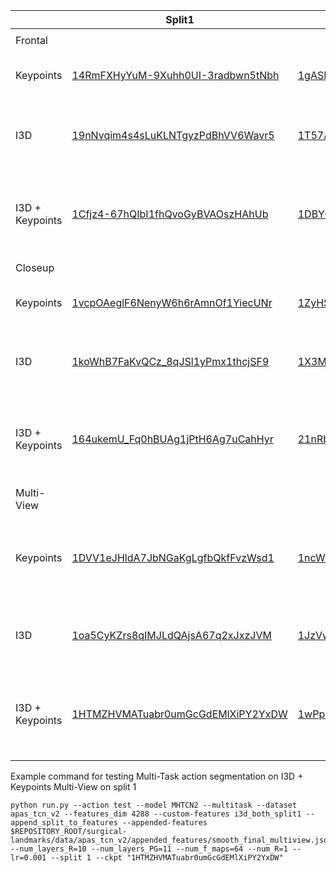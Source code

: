 |                 	| Split1 	| Split2 	| Split3 	| Split4 	| Split5 	| Command Template                                                                                                                                                                                                                                                                                                                                                                                           	|    	
|-----------------	|--------	|--------	|--------	|--------	|--------	|------------------------------------------------------------------------------------------------------------------------------------------------------------------------------------------------------------------------------------------------------------------------------------------------------------------------------------------------------------------------------------------------------------	|
|                 	|        	|        	|        	|        	|        	|                                                                                                                                                                                                                                                                                                                                                                                                            	|    	
| Frontal         	|        	|        	|        	|        	|        	|                                                                                                                                                                                                                                                                                                                                                                                                            	|    	
| Keypoints       	| [14RmFXHyYuM-9Xuhh0UI-3radbwn5tNbh](https://drive.google.com/file/d/14RmFXHyYuM-9Xuhh0UI-3radbwn5tNbh/view?usp=share_link)      	| [1gASBOSBNPQPEi8vLLLNP-kKI3qEI4NVQ](https://drive.google.com/file/d/1gASBOSBNPQPEi8vLLLNP-kKI3qEI4NVQ/view?usp=share_link)      	| [1sLAYXhR6BJUgp8hQDlZb9ew3M-ODpcpD](https://drive.google.com/file/d/1sLAYXhR6BJUgp8hQDlZb9ew3M-ODpcpD/view?usp=share_link)      	| [16krqrBaPmc7LYkCHBdmeIoIXTfcyPFKt](https://drive.google.com/file/d/16krqrBaPmc7LYkCHBdmeIoIXTfcyPFKt/view?usp=share_link)      	| [1sU0dAvfGYYiFD6qpuFcHDQvjtop5TEo_](https://drive.google.com/file/d/1sU0dAvfGYYiFD6qpuFcHDQvjtop5TEo_/view?usp=share_link)      	| python run.py --action test --model MHTCN2 --multitask --dataset apas_tcn_v2 --features_dim 96 --custom-features smooth_final --num_layers_R=10 --num_layers_PG=11 --num_f_maps=64 --num_R=1 --lr=0.001 --split `split_number` --ckpt `ckpt_path_or_id`                                                                                                                                        	|    	
| I3D             	| [19nNvqim4s4sLuKLNTgyzPdBhVV6Wavr5](https://drive.google.com/file/d/19nNvqim4s4sLuKLNTgyzPdBhVV6Wavr5/view?usp=share_link)      	| [1T57A44llXukxm_82ImZ5ByCfZUlNPjqB](https://drive.google.com/file/d/1T57A44llXukxm_82ImZ5ByCfZUlNPjqB/view?usp=share_link)      	| [1RzDnoUiwQZMaO93NiwrC7GUz8Sjs5mX2](https://drive.google.com/file/d/1RzDnoUiwQZMaO93NiwrC7GUz8Sjs5mX2/view?usp=share_link)      	| [1jsDUH4SlAOO1Eyk2aOJmkIDazUZQ8fpX](https://drive.google.com/file/d/1jsDUH4SlAOO1Eyk2aOJmkIDazUZQ8fpX/view?usp=share_link)      	| [17BNBXNDe4s7U1gCJUZKBIEa7XhiO1nZM](https://drive.google.com/file/d/17BNBXNDe4s7U1gCJUZKBIEa7XhiO1nZM/view?usp=share_link)      	| python run.py --action test --model MHTCN2 --multitask --dataset apas_tcn_v2 --features_dim 2048 --custom-features i3d_frontal_split`split_number` --append_split_to_features --num_layers_R=10 --num_layers_PG=11 --num_f_maps=64 --num_R=1 --lr=0.001 --split `split_number` --ckpt `ckpt_path_or_id`                                                                                   	|    	
| I3D + Keypoints 	| [1Cfjz4-67hQIbI1fhQvoGyBVAOszHAhUb](https://drive.google.com/file/d/1Cfjz4-67hQIbI1fhQvoGyBVAOszHAhUb/view?usp=share_link)      	| [1DBYClvG4y9UGSe9fUMvGzU1PTU9D-Ivg](https://drive.google.com/file/d/1DBYClvG4y9UGSe9fUMvGzU1PTU9D-Ivg/view?usp=share_link)      	| [1SQfzM9nvfmSugZHqz7_n4WHVUorbjKRu](https://drive.google.com/file/d/1SQfzM9nvfmSugZHqz7_n4WHVUorbjKRu/view?usp=share_link)      	| [1ByJo41khTG26m7A_6lX-Th8ZLb7C6Lea](https://drive.google.com/file/d/1ByJo41khTG26m7A_6lX-Th8ZLb7C6Lea/view?usp=share_link)      	| [1eOFbDttgnwcRlu-hO23UredA_95lOq0p](https://drive.google.com/file/d/1eOFbDttgnwcRlu-hO23UredA_95lOq0p/view?usp=share_link)      	| python run.py --action test --model MHTCN2 --multitask --dataset apas_tcn_v2 --features_dim 2144 --custom-features i3d_frontal_split`split_number` --append_split_to_features --appended-features $REPOSITORY_ROOT/surgical-landmarks/data/apas_tcn_v2/appended_features/smooth_final.json --num_layers_R=10 --num_layers_PG=11 --num_f_maps=64 --num_R=1 --lr=0.001 --split `split_number` --ckpt `ckpt_path_or_id`         	|   	
| Closeup         	|        	|        	|        	|        	|        	|                                                                                                                                                                                                                                                                                                                                                                                                            	|    	
| Keypoints       	| [1vcpOAeglF6NenyW6h6rAmnOf1YiecUNr](https://drive.google.com/file/d/1vcpOAeglF6NenyW6h6rAmnOf1YiecUNr/view?usp=share_link)      	| [1ZyHSJcJB8CHyx0QmEGucXHOhka-LkgpS](https://drive.google.com/file/d/1ZyHSJcJB8CHyx0QmEGucXHOhka-LkgpS/view?usp=share_link)      	| [14XDy1_b3y3AhEWQ9xSpDnxPIvEwHupx_](https://drive.google.com/file/d/14XDy1_b3y3AhEWQ9xSpDnxPIvEwHupx_/view?usp=share_link)      	| [1umCvgf8M25A5y6DvAd4vcSIQ8GLhFCiQ](https://drive.google.com/file/d/1umCvgf8M25A5y6DvAd4vcSIQ8GLhFCiQ/view?usp=share_link)      	| [1VplNvUYrp91SfKVE7onD6LGygZqynpEg](https://drive.google.com/file/d/1VplNvUYrp91SfKVE7onD6LGygZqynpEg/view?usp=share_link)      	| python run.py --action test --dataset apas_tcn_v2 --custom-features smooth_final_closeup --features_dim 96 --num_layers_R=10 --num_layers_PG=11 --num_f_maps=64 --num_R=1 --lr=0.001 --model MHTCN2 --multitask --split `split_number` --ckpt `ckpt_path_or_id`                                                                                                 	|    	
| I3D             	| [1koWhB7FaKvQCz_8qJSl1yPmx1thcjSF9](https://drive.google.com/file/d/1koWhB7FaKvQCz_8qJSl1yPmx1thcjSF9/view?usp=share_link)      	| [1X3MI21HlRRvl4fkTby5NXrp4hQ8V1FeT](https://drive.google.com/file/d/1X3MI21HlRRvl4fkTby5NXrp4hQ8V1FeT/view?usp=share_link)      	| [1U9hRsPyBHMDIbZnAXxZWtD8nYhPDwPB8](https://drive.google.com/file/d/1U9hRsPyBHMDIbZnAXxZWtD8nYhPDwPB8/view?usp=share_link)      	| [1Qs-Xk-kc3bXlOByZlV6RNrMZ7l7DOSUF](https://drive.google.com/file/d/1Qs-Xk-kc3bXlOByZlV6RNrMZ7l7DOSUF/view?usp=share_link)      	| [1LAuKET3xeFvQzMqMSaNfbWz0Pj1UgDS0](https://drive.google.com/file/d/1LAuKET3xeFvQzMqMSaNfbWz0Pj1UgDS0/view?usp=share_link)      	| python run.py --action test --dataset apas_tcn_v2 --features_dim 2048 --custom-features i3d_closeup_split`split_number` --append_split_to_features --num_layers_R=10 --num_layers_PG=11 --num_f_maps=64 --num_R=1 --lr=0.001 --model MHTCN2 --multitask --split `split_number` --ckpt `ckpt_path_or_id`                                                                                                                    	|    	
| I3D + Keypoints 	| [164ukemU_Fq0hBUAg1jPtH6Ag7uCahHyr](https://drive.google.com/file/d/164ukemU_Fq0hBUAg1jPtH6Ag7uCahHyr/view?usp=share_link)      	| [21nRbjThs6EvSF39WN4IXZcmJYL03EoXXQ](https://drive.google.com/file/d/1nRbjThs6EvSF39WN4IXZcmJYL03EoXXQ/view?usp=share_link)      	| [1kB-gkfVAe-I5kA6zC7UBoafedgRNcqN9](https://drive.google.com/file/d/1kB-gkfVAe-I5kA6zC7UBoafedgRNcqN9/view?usp=share_link)      	| [1AP1Hqm2WXKUXOFNqKf7DEDMNUJRRpswc](https://drive.google.com/file/d/1AP1Hqm2WXKUXOFNqKf7DEDMNUJRRpswc/view?usp=share_link)      	| [1GF9VUbmyWAnWvjWlLeU9ieijnIIiYsf0](https://drive.google.com/file/d/1GF9VUbmyWAnWvjWlLeU9ieijnIIiYsf0/view?usp=share_link)      	| python run.py --action test --model MHTCN2 --multitask --dataset apas_tcn_v2 --features_dim 2144 --custom-features i3d_closeup_split`split_number` --append_split_to_features --appended-features $REPOSITORY_ROOT/surgical-landmarks/data/apas_tcn_v2/appended_features/smooth_final_closeup.json --num_layers_R=10 --num_layers_PG=11 --num_f_maps=64 --num_R=1 --lr=0.001 --split `split_number` --ckpt `ckpt_path_or_id`   	|    	
| Multi-View      	|        	|        	|        	|        	|        	|                                                                                                                                                                                                                                                                                                                                                                                                            	|    	
| Keypoints       	| [1DVV1eJHldA7JbNGaKgLgfbQkfFvzWsd1](https://drive.google.com/file/d/1DVV1eJHldA7JbNGaKgLgfbQkfFvzWsd1/view?usp=share_link)      	| [1ncW1mug-h0VzfgXC0-PdOIsKPBR_RhHo](https://drive.google.com/file/d/1ncW1mug-h0VzfgXC0-PdOIsKPBR_RhHo/view?usp=share_link)      	| [1apvD5Xy1T3KKnWa8kytWTC2yeUwDQrbB](https://drive.google.com/file/d/1apvD5Xy1T3KKnWa8kytWTC2yeUwDQrbB/view?usp=share_link)      	| [14BOuiccElLob0o1tYHvMq4GnLA8zJllD](https://drive.google.com/file/d/14BOuiccElLob0o1tYHvMq4GnLA8zJllD/view?usp=share_link)      	| [12Ex--6z0qU_WvjWebbi2iyaVGVsS2d8L](https://drive.google.com/file/d/12Ex--6z0qU_WvjWebbi2iyaVGVsS2d8L/view?usp=share_link)      	| python run.py --action test --model MHTCN2 --multitask --dataset apas_tcn_v2 --features_dim 192 --appended-features $REPOSITORY_ROOT/surgical-landmarks/data/apas_tcn_v2/appended_features/smooth_final_closeup.json --custom-features smooth_final --num_layers_R=10 --num_layers_PG=11 --num_f_maps=64 --num_R=1 --lr=0.001 --split `split_number` --ckpt `ckpt_path_or_id`                                  	|    	
| I3D             	| [1oa5CyKZrs8qIMJLdQAjsA67q2xJxzJVM](https://drive.google.com/file/d/1oa5CyKZrs8qIMJLdQAjsA67q2xJxzJVM/view?usp=share_link)      	| [1JzVwhOuMpjyHNudnP5MtGEhvQcD77yyK](https://drive.google.com/file/d/1JzVwhOuMpjyHNudnP5MtGEhvQcD77yyK/view?usp=share_link)      	| [1ULEr1LnOQUvgBfTpPCryOV9sYQnvWeQW](https://drive.google.com/file/d/1ULEr1LnOQUvgBfTpPCryOV9sYQnvWeQW/view?usp=share_link)      	| [1YN-o-OazpQdO0wkerXwIDVnelP8LMdBB](https://drive.google.com/file/d/1YN-o-OazpQdO0wkerXwIDVnelP8LMdBB/view?usp=share_link)      	| [1y-TKwUnnMAfe7mB-ZLDb4g0MVG4Cr3Yq](https://drive.google.com/file/d/1y-TKwUnnMAfe7mB-ZLDb4g0MVG4Cr3Yq/view?usp=share_link)      	| python run.py --action test --model MHTCN2 --multitask --dataset apas_tcn_v2 --features_dim 4096 --custom-features i3d_both_split`split_number` --append_split_to_features --num_layers_R=10 --num_layers_PG=11 --num_f_maps=64 --num_R=1 --lr=0.001 --split `split_number` --ckpt `ckpt_path_or_id`                                                                                                                         	|    	
| I3D + Keypoints 	| [1HTMZHVMATuabr0umGcGdEMlXiPY2YxDW](https://drive.google.com/file/d/1HTMZHVMATuabr0umGcGdEMlXiPY2YxDW/view?usp=share_link)      	| [1wPpKHAH_XfvPLsFFuiHn5cK_pKwZ95Ty](https://drive.google.com/file/d/1wPpKHAH_XfvPLsFFuiHn5cK_pKwZ95Ty/view?usp=share_link)      	| [1k7YH0vOaDD2sRW3J43kqjah0Ph5oTaL5](https://drive.google.com/file/d/1k7YH0vOaDD2sRW3J43kqjah0Ph5oTaL5/view?usp=share_link)      	| [1r61h2CvnnY4ULLATFiBgJnz4Y9AWWWJi](https://drive.google.com/file/d/1r61h2CvnnY4ULLATFiBgJnz4Y9AWWWJi/view?usp=share_link)      	| [1hA6DPUG-z7RuBUHLNY0bz9l2Wt62UgYL](https://drive.google.com/file/d/1hA6DPUG-z7RuBUHLNY0bz9l2Wt62UgYL/view?usp=share_link)      	| python run.py --action test --model MHTCN2 --multitask --dataset apas_tcn_v2 --features_dim 4288 --custom-features i3d_both_split`split_number` --append_split_to_features --appended-features $REPOSITORY_ROOT/surgical-landmarks/data/apas_tcn_v2/appended_features/smooth_final_multiview.json --num_layers_R=10 --num_layers_PG=11 --num_f_maps=64 --num_R=1 --lr=0.001 --split `split_number` --ckpt `ckpt_path_or_id`   	|    	

Example command for testing Multi-Task action segmentation on I3D + Keypoints Multi-View on split 1
```
python run.py --action test --model MHTCN2 --multitask --dataset apas_tcn_v2 --features_dim 4288 --custom-features i3d_both_split1 --append_split_to_features --appended-features $REPOSITORY_ROOT/surgical-landmarks/data/apas_tcn_v2/appended_features/smooth_final_multiview.json --num_layers_R=10 --num_layers_PG=11 --num_f_maps=64 --num_R=1 --lr=0.001 --split 1 --ckpt "1HTMZHVMATuabr0umGcGdEMlXiPY2YxDW"
```